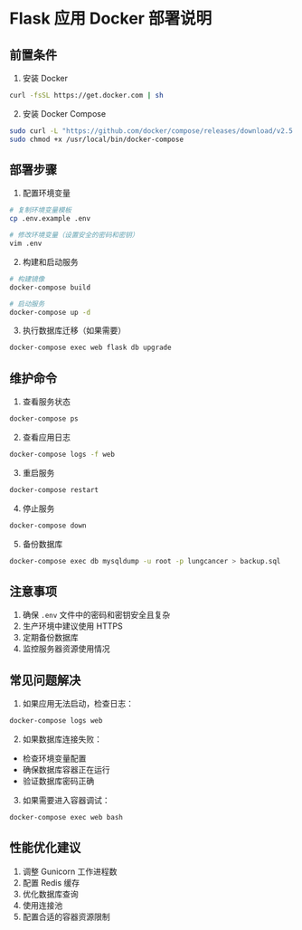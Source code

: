# Flask 应用 Docker 部署说明

## 前置条件

1. 安装 Docker
```bash
curl -fsSL https://get.docker.com | sh
```

2. 安装 Docker Compose
```bash
sudo curl -L "https://github.com/docker/compose/releases/download/v2.5.0/docker-compose-$(uname -s)-$(uname -m)" -o /usr/local/bin/docker-compose
sudo chmod +x /usr/local/bin/docker-compose
```

## 部署步骤

1. 配置环境变量
```bash
# 复制环境变量模板
cp .env.example .env

# 修改环境变量（设置安全的密码和密钥）
vim .env
```

2. 构建和启动服务
```bash
# 构建镜像
docker-compose build

# 启动服务
docker-compose up -d
```

3. 执行数据库迁移（如果需要）
```bash
docker-compose exec web flask db upgrade
```

## 维护命令

1. 查看服务状态
```bash
docker-compose ps
```

2. 查看应用日志
```bash
docker-compose logs -f web
```

3. 重启服务
```bash
docker-compose restart
```

4. 停止服务
```bash
docker-compose down
```

5. 备份数据库
```bash
docker-compose exec db mysqldump -u root -p lungcancer > backup.sql
```

## 注意事项

1. 确保 `.env` 文件中的密码和密钥安全且复杂
2. 生产环境中建议使用 HTTPS
3. 定期备份数据库
4. 监控服务器资源使用情况

## 常见问题解决

1. 如果应用无法启动，检查日志：
```bash
docker-compose logs web
```

2. 如果数据库连接失败：
- 检查环境变量配置
- 确保数据库容器正在运行
- 验证数据库密码正确

3. 如果需要进入容器调试：
```bash
docker-compose exec web bash
```

## 性能优化建议

1. 调整 Gunicorn 工作进程数
2. 配置 Redis 缓存
3. 优化数据库查询
4. 使用连接池
5. 配置合适的容器资源限制 